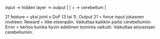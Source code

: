 input -> hidden layer -> output
    |       |          +
    ->   cerebellum    |

21 feature = yksi joint x DoF (3 tai 1). Output 21 = force input jokaseen niveleen.
Reward = liike eteenpäin. Vaikuttaa kaikkiin paitsi cerebellumiin.
Error  = kertoo kuinka hyvin edellinen toiminta vaikutti. Vaikuttaa ainoastaan cerebellumiin.
